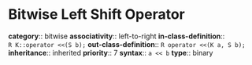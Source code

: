 # Bitwise Left Shift Operator

**category**:: bitwise
**associativity**:: left-to-right
**in-class-definition**:: `R K::operator <<(S b);`
**out-class-definition**:: `R operator <<(K a, S b);`
**inheritance**:: inherited
**priority**:: 7
**syntax**:: `a << b`
**type**:: binary
